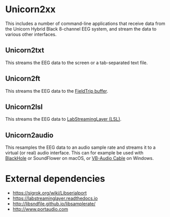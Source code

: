 # Unicorn2xx

This includes a number of command-line applications that receive data from the Unicorn Hybrid Black 8-channel EEG system, and stream the data to various other interfaces.

## Unicorn2txt

This streams the EEG data to the screen or a tab-separated text file.

## Unicorn2ft

This streams the EEG data to the [FieldTrip buffer](https://www.fieldtriptoolbox.org/development/realtime/).

## Unicorn2lsl

This streams the EEG data to [LabStreamingLayer (LSL)](https://labstreaminglayer.readthedocs.io).

## Unicorn2audio

This resamples the EEG data to an audio sample rate and streams it to a virtual (or real) audio interface. This can for example be used with [BlackHole](https://github.com/ExistentialAudio/BlackHole) or SoundFlower on macOS, or [VB-Audio Cable](https://vb-audio.com/Cable/index.htm) on Windows.

# External dependencies

- <https://sigrok.org/wiki/Libserialport>
- <https://labstreaminglayer.readthedocs.io>
- <http://libsndfile.github.io/libsamplerate/>
- <http://www.portaudio.com>

